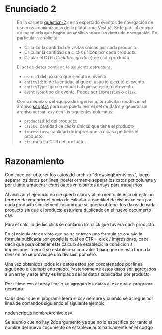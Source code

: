 # Enunciado 2

> En la carpeta [question-2](https://bitbucket.org/vestua-com/questions/src/main/question-2/) se ha exportado eventos de navegación de usuarios anonimizados de la plataforma Vestuá. Se le pide al equipo de Ingeniería que hagan un análisis sobre los datos de navegación. En particular se solicita:
>
> - Calcular la cantidad de visitas únicas por cada producto.
> - Calcular la cantidad de clicks únicos por cada producto.
> - Calular el CTR (*Clickthrough Rate*) de cada producto.
> 
> El set de datos contiene la siguiente estructura:
> 
> - `user`: id del usuario que ejecutó el evento.
> - `entityId`: id de la entidad al que el usuario ejecutó el evento.
> - `entityType`: tipo de entidad al que se ejecutó el evento.
> - `eventType`: tipo de evento. Puede ser `impression` o `click`.
> 
> Como miembro del equipo de ingeniería, te solicitan modificar el archivo [script.js](https://bitbucket.org/vestua-com/questions/src/main/question-2/script.js) para que pueda leer el set de datos y generar un archivo `output.csv` con las siguientes columnas:
> 
> - `productId`: id del producto.
> - `clicks`: cantidad de *clicks* únicos que tiene el producto
> - `impressions`: cantidad de impresiones únicas que tiene el producto.
> - `ctr`: métrica CTR del producto.

# Razonamiento

Comence por obtener los datos del archivo "BrowsingEvents.csv", luego separar los datos por linea, posteriormente separar los datos por columna
y por ultimo almacenar estos datos en distintos arrays para trabajarlos.

Al analizar el ejercicio no me quedo claro y al momento de escribir esto no termino de entender el punto de calcular la cantidad de visitas
unicas por cada producto simplemente asumi que se queria obtener los datos de cada producto sin que el producto estuviera duplicado en el 
nuevo documento csv.

Para el calculo de los click se contaron los click que tuviera cada producto.

En el calculo ctr en vista que no se entrego una formula se asumio la formula publicada por google la cual es CTR = click / impresiones, cabe decir que 
para obtener este calculo se establecio la condicion si impresiones fuera 0 se establecera con valor 1 para que de esta forma la division no se provoque 
una division por cero.

Una vez obtenidos todos los datos estos son concatenados por linea siguiendo el ejemplo entregado. Posteriormente estos datos son agregados a un array
y este array es limpiado de los datos duplicados por producto.

Por ultimo con el array limpio se agregan los datos al csv que el programa generara.


Cabe decir que el programa leera el csv siempre y cuando se agregue por linea de comandos siguiendo el siguiente ejemplo:

node script.js nombreArchivo.csv 

Se asumio que no hay 2do argumento ya que no lo especifica por tanto el nombre del nuevo documento se establece automaticamente en el codigo